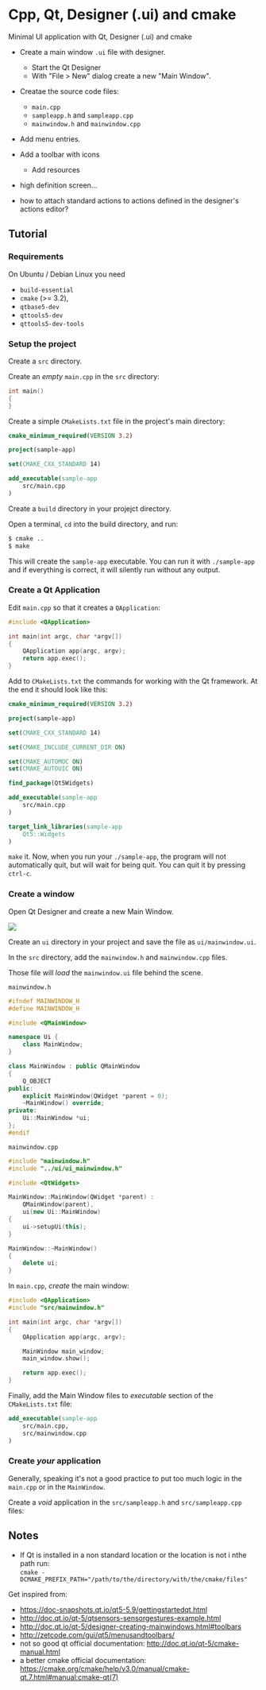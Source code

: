 # Cpp, Qt, Designer (.ui) and cmake

Minimal UI application with Qt, Designer (.ui) and cmake

- Create a main window `.ui` file with designer.
  - Start the Qt Designer
  - With "File > New" dialog create a new "Main Window".
- Creatae the source code files:
  - `main.cpp`
  - `sampleapp.h` and `sampleapp.cpp`
  - `mainwindow.h` and `mainwindow.cpp`

- Add menu entries.
- Add a toolbar with icons
  - Add resources
- high definition screen...
- how to attach standard actions to actions defined in the designer's actions editor?
 
## Tutorial

### Requirements

On Ubuntu / Debian Linux you need

- `build-essential`
- `cmake` (>= 3.2),
- `qtbase5-dev`
- `qttools5-dev`
- `qttools5-dev-tools`

### Setup the project

Create a `src` directory.

Create an _empty_ `main.cpp` in the `src` directory:

```cpp
int main()
{
}
```

Create a simple `CMakeLists.txt` file in the project's main directory:

```CMake
cmake_minimum_required(VERSION 3.2)

project(sample-app)

set(CMAKE_CXX_STANDARD 14)

add_executable(sample-app
    src/main.cpp
)
```

Create a `build` directory in your projejct directory.

Open a terminal, `cd` into the build directory, and run:

```sh
$ cmake ..
$ make
```

This will create the `sample-app` executable. You can run it with `./sample-app` and if everything is correct, it will silently run without any output.

### Create a Qt Application

Edit `main.cpp` so that it creates a `QApplication`:

```cpp
#include <QApplication>

int main(int argc, char *argv[])
{
    QApplication app(argc, argv);
    return app.exec();
}
```

Add to `CMakeLists.txt` the commands for working with the Qt framework. At the end it should look like this:

```CMake
cmake_minimum_required(VERSION 3.2)

project(sample-app)

set(CMAKE_CXX_STANDARD 14)

set(CMAKE_INCLUDE_CURRENT_DIR ON)

set(CMAKE_AUTOMOC ON)
set(CMAKE_AUTOUIC ON)

find_package(Qt5Widgets)

add_executable(sample-app
    src/main.cpp
)

target_link_libraries(sample-app
    Qt5::Widgets
)
```

`make` it. Now, when you run your `./sample-app`, the program will not automatically quit, but will wait for being quit. You can quit it by pressing `ctrl-c`.

### Create a window

Open Qt Designer and create a new Main Window.

![](assets/mainwindow.png?width=300)

Create an `ui` directory in your project and save the file as `ui/mainwindow.ui`.

In the `src` directory, add the `mainwindow.h` and `mainwindow.cpp` files.

Those file will _load_ the `mainwindow.ui` file behind the scene.

`mainwindow.h`

```cpp
#ifndef MAINWINDOW_H
#define MAINWINDOW_H

#include <QMainWindow>

namespace Ui {
	class MainWindow;
}

class MainWindow : public QMainWindow
{
    Q_OBJECT
public:
	explicit MainWindow(QWidget *parent = 0);
    ~MainWindow() override;
private:
	Ui::MainWindow *ui;
};
#endif
```

`mainwindow.cpp`

```cpp
#include "mainwindow.h"
#include "../ui/ui_mainwindow.h"

#include <QtWidgets>

MainWindow::MainWindow(QWidget *parent) :
    QMainWindow(parent),
    ui(new Ui::MainWindow)
{
	ui->setupUi(this);
}

MainWindow::~MainWindow()
{
    delete ui;
}
```

In `main.cpp`, _create_ the main window:

```cpp
#include <QApplication>
#include "src/mainwindow.h"

int main(int argc, char *argv[])
{
    QApplication app(argc, argv);

    MainWindow main_window;
    main_window.show();

    return app.exec();
}
```

Finally, add the Main Window files to _executable_ section of the `CMakeLists.txt` file:

```CMake
add_executable(sample-app
    src/main.cpp,
    src/mainwindow.cpp
)
```

### Create _your_ application

Generally, speaking it's not a good practice to put too much logic in the `main.cpp` or in the `MainWindow`.

Create a _void_ application in the `src/sampleapp.h` and `src/sampleapp.cpp` files:

## Notes

- If Qt is installed in a non standard location or the location is not i nthe path run:  
  `cmake -DCMAKE_PREFIX_PATH="/path/to/the/directory/with/the/cmake/files"`

Get inspired from:

- https://doc-snapshots.qt.io/qt5-5.9/gettingstartedqt.html
- http://doc.qt.io/qt-5/qtsensors-sensorgestures-example.html
- http://doc.qt.io/qt-5/designer-creating-mainwindows.html#toolbars
- http://zetcode.com/gui/qt5/menusandtoolbars/
- not so good qt official documentation: http://doc.qt.io/qt-5/cmake-manual.html
- a better cmake official documentation: https://cmake.org/cmake/help/v3.0/manual/cmake-qt.7.html#manual:cmake-qt(7)
